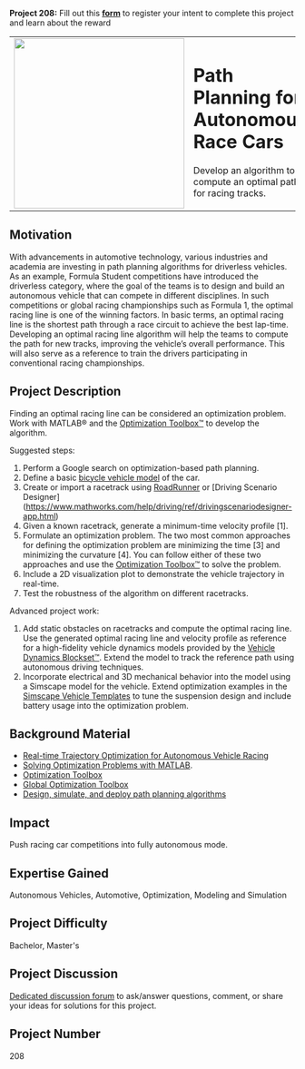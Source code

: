 **Project 208:** Fill out this <strong>[form](https://forms.office.com/Pages/ResponsePage.aspx?id=ETrdmUhDaESb3eUHKx3B5lOTzSa_A6lPqq2LJKzvpM5UMTBZRkc4UTRETjFERVRDWllQRE40OUFSQS4u)</strong> to  register your intent to complete this project and learn about the reward

<table>
<td><img src="https://gist.githubusercontent.com/robertogl/e0115dc303472a9cfd52bbbc8edb7665/raw/ImagePathPlanning.png"  width=300 /></td>
<td><p><h1>Path Planning for Autonomous Race Cars</h1></p>
<p> Develop an algorithm to compute an optimal path for racing tracks. </p>
</table>

## Motivation

With advancements in automotive technology, various industries and academia are investing in path planning algorithms for driverless vehicles. As an example, Formula Student competitions have introduced the driverless category, where the goal of the teams is to design and build an autonomous vehicle that can compete in different disciplines. In such competitions or global racing championships such as Formula 1, the optimal racing line is one of the winning factors. In basic terms, an optimal racing line is the shortest path through a race circuit to achieve the best lap-time. 
Developing an optimal racing line algorithm will help the teams to compute the path for new tracks, improving the vehicle’s overall performance. This will also serve as a reference to train the drivers participating in conventional racing championships. 


## Project Description

Finding an optimal racing line can be considered an optimization problem. Work with MATLAB® and the [Optimization Toolbox™](https://www.mathworks.com/products/optimization.html) to develop the algorithm. 

Suggested steps:
1.	Perform a Google search on optimization-based path planning.
2.	Define a basic [bicycle vehicle model](https://www.mathworks.com/help/robotics/ref/bicyclekinematics.html) of the car.
3.	Create or import a racetrack using [RoadRunner](https://www.mathworks.com/products/roadrunner.html) or [Driving Scenario Designer] (https://www.mathworks.com/help/driving/ref/drivingscenariodesigner-app.html)
4.	Given a known racetrack, generate a minimum-time velocity profile [1]. 
5.	Formulate an optimization problem. The two most common approaches for defining the optimization problem are minimizing the time [3] and minimizing the curvature [4].  You can follow either of these two approaches and use the [Optimization Toolbox™](https://www.mathworks.com/products/optimization.html) to solve the problem. 
6.	Include a 2D visualization plot to demonstrate the vehicle trajectory in real-time. 
7.	Test the robustness of the algorithm on different racetracks. 

Advanced project work:
1.	Add static obstacles on racetracks and compute the optimal racing line. Use the generated optimal racing line and velocity profile as reference for a high-fidelity vehicle dynamics models provided by the [Vehicle Dynamics Blockset™](https://www.mathworks.com/products/vehicle-dynamics.html). Extend the model to track the reference path using autonomous driving techniques. 
2.	Incorporate electrical and 3D mechanical behavior into the model using a Simscape model for the vehicle. Extend optimization examples in the [Simscape Vehicle Templates](https://www.mathworks.com/matlabcentral/fileexchange/79484-simscape-vehicle-templates) to tune the suspension design and include battery usage into the optimization problem. 


## Background Material

-	[Real-time Trajectory Optimization for Autonomous Vehicle Racing](https://github.com/janismac/RacingTrajectoryOptimization)
-	[Solving Optimization Problems with MATLAB](https://www.youtube.com/watch?v=4wgI3-RQqTY).
-	[Optimization Toolbox](https://www.mathworks.com/products/global-optimization.html)  
-	[Global Optimization Toolbox](https://www.mathworks.com/products/global-optimization.html)
-	[Design, simulate, and deploy path planning algorithms](https://www.mathworks.com/discovery/path-planning.html)


## Impact

Push racing car competitions into fully autonomous mode.

## Expertise Gained 

Autonomous Vehicles, Automotive, Optimization, Modeling and Simulation


## Project Difficulty

Bachelor, Master's

## Project Discussion

[Dedicated discussion forum](https://github.com/mathworks/MathWorks-Excellence-in-Innovation/discussions/39) to ask/answer questions, comment, or share your ideas for solutions for this project.

## Project Number

208
